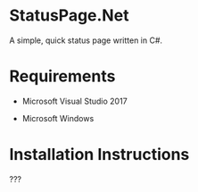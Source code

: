 # StatusPage.Net

A simple, quick status page written in C#.

# Requirements

* Microsoft Visual Studio 2017

* Microsoft Windows

# Installation Instructions

???
